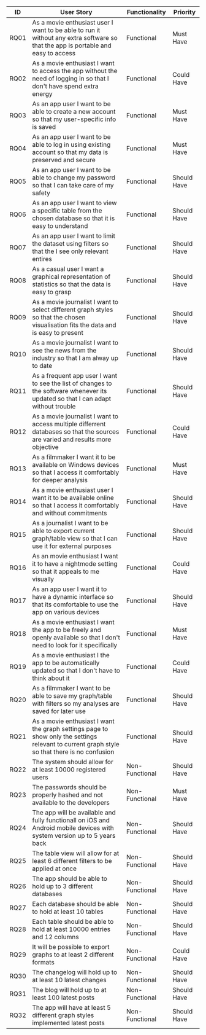 |ID|User Story|Functionality|Priority|
|---|---|---|---|
|RQ01|As a movie enthusiast user I want to be able to run it without any extra software so that the app is portable and easy to access | Functional | Must Have |
|RQ02|As a movie enthusiast I want to access the app without the need of logging in so that I don't have spend extra energy | Functional | Could Have |
|RQ03|As an app user I want to be able to create a new account so that my user-specific info is saved| Functional | Must Have |
|RQ04|As an app user I want to be able to log in using existing account so that my data is preserved and secure | Functional | Must Have |
|RQ05|As an app user I want to be able to change my password so that I can take care of my safety| Functional | Should Have  |
|RQ06|As an app user I want to view a specific table from the chosen database so that it is easy to understand | Functional | Should Have |
|RQ07|As an app user I want to limit the dataset using filters so that the I see only relevant entires | Functional | Should Have |
|RQ08|As a casual user I want a graphical representation of statistics so that the data is easy to grasp | Functional | Should Have |
|RQ09|As a movie journalist I want to select different graph styles so that the chosen visualisation fits the data and is easy to present | Functional | Should Have |
|RQ10|As a movie journalist I want to see the news from the industry so that I am alway up to date | Functional | Should Have |
|RQ11|As a frequent app user I want to see the list of changes to the software whenever its updated so that I can adapt without trouble | Functional | Should Have |
|RQ12|As a movie journalist I want to access multiple differrent databases so that the sources are varied and results more objective | Functional | Could Have |
|RQ13|As a filmmaker I want it to be available on Windows devices so that I access it comfortably for deeper analysis | Functional | Must Have |
|RQ14|As a movie enthusiast user I want it to be available online so that I access it comfortably and without commitments| Functional | Should Have |
|RQ15|As a journalist I want to be able to export current graph/table view so that I can use it for external purposes | Functional | Should Have |
|RQ16|As an movie enthusiast I want it to have a nightmode setting so that it appeals to me visually | Functional | Could Have |
|RQ17|As an app user I want it to have a dynamic interface so that its comfortable to use the app on various devices | Functional | Should Have |
|RQ18|As a movie enthusiast I want the app to be freely and openly available so that I don't need to look for it specifically | Functional | Must Have |
|RQ19|As a movie enthusiast I the app to be automatically updated so that I don't have to think about it | Functional | Could Have |
|RQ20|As a filmmaker I want to be able to save my graph/table with filters so my analyses are saved for later use | Functional | Should Have |
|RQ21|As a movie enthusiast I want the graph settings page to show only the settings relevant to current graph style so that there is no confusion | Functional | Should Have |
|RQ22|The system should allow for at least 10000 registered users| Non-Functional | Should Have |
|RQ23|The passwords should be properly hashed and not available to the developers| Non-Functional | Must Have |
|RQ24|The app will be available and fully functionall on iOS and Android mobile devices with system version up to 5 years back | Non-Functional | Should Have |
|RQ25|The table view will allow for at least 6 different filters to be applied at once| Non-Functional | Should Have |
|RQ26|The app should be able to hold up to 3 different databases| Non-Functional | Should Have |
|RQ27|Each database should be able to hold at least 10 tables| Non-Functional | Should Have |
|RQ28|Each table should be able to hold at least 10000 entries and 12 columns| Non-Functional | Should Have |
|RQ29|It will be possible to export graphs to at least 2 different formats| Non-Functional | Could Have |
|RQ30|The changelog will hold up to at least 10 latest changes| Non-Functional | Should Have |
|RQ31|The blog will hold up to at least 100 latest posts| Non-Functional | Should Have |
|RQ32|The app will have at least 5 different graph styles implemented latest posts| Non-Functional | Should Have |